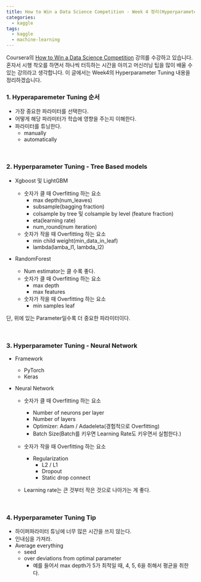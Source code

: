 ```yaml
---
title: How to Win a Data Science Competition - Week 4 정리(Hyperparameter Tuning)
categories:
  - kaggle
tags:
  - kaggle
  - machine-learning
---
```


Coursera의 [How to Win a Data Science Competition](https://www.coursera.org/learn/competitive-data-science/home/welcome) 강의를 수강하고 있습니다. 혼자서 시행 착오를 하면서 하나씩 터득하는 시간을 아끼고 머신러닝 팁을 많이 배울 수 있는 강의라고 생각합니다. 이 글에서는 Week4의 Hyperparameter Tuning 내용을 정리하겠습니다.



### 1. Hyperaparemeter Tuning 순서

- 가장 중요한 파라미터를 선택한다.
- 어떻게 해당 파라미터가 학습에 영향을 주는지 이해한다.
- 파라미터를 튜닝한다.
  - manually
  - automatically

<br/>

### 2. Hyperparameter Tuning - Tree Based models

- Xgboost 및 LightGBM

  - 숫자가 클 때 Overfitting 하는 요소
    - max depth(num_leaves)
    - subsample(bagging fraction)
    - colsample by tree 및 colsample by level (feature fraction)
    - eta(learning rate)
    - num_round(num iteration)
  - 숫자가 작을 때 Overfitting 하는 요소
    - min child weight(min_data_in_leaf)
    - lambda(lamba_l1, lambda_l2)

- RandomForest

  - Num estimator는 클 수록 좋다.
  - 숫자가 클 때 Overfitting 하는 요소
    - max depth
    - max features
  - 숫자가 작을 때 Overfitting 하는 요소
    - min samples leaf

  

단, 위에 있는 Parameter일수록 더 중요한 파라미터이다.

<br/>

### 3. Hyperparameter Tuning - Neural Network

- Framework

  - PyTorch
  - Keras

- Neural Network

  - 숫자가 클 때 Overfitting 하는 요소
    - Number of neurons per layer
    - Number of layers
    - Optimizer: Adam / Adadeleta(경험적으로 Overfitting)
    - Batch Size(Batch를 키우면 Learning Rate도 키우면서 실험한다.)
  - 숫자가 작을 때 Overfitting 하는 요소
    - Regularization
      - L2 / L1
      - Dropout
      - Static drop connect

  - Learning rate는 큰 것부터 작은 것으로 나아가는 게 좋다.

<br/>

### 4. Hyperparameter Tuning Tip

- 하이퍼파라미터 튜닝에 너무 많은 시간을 쓰지 않는다.
- 인내심을 가져라.
- Average everything
  - seed
  - over deviations from optimal parameter
    - 예를 들어서 max depth가 5가 최적일 때, 4, 5, 6을 취해서 평균을 취한다.

<br/>



